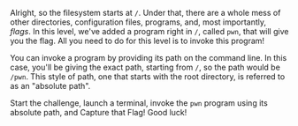 Alright, so the filesystem starts at `/`.
Under that, there are a whole mess of other directories, configuration files, programs, and, most importantly, _flags_.
In this level, we've added a program right in `/`, called `pwn`, that will give you the flag.
All you need to do for this level is to invoke this program!

You can invoke a program by providing its path on the command line.
In this case, you'll be giving the exact path, starting from `/`, so the path would be `/pwn`.
This style of path, one that starts with the root directory, is referred to as an "absolute path".

Start the challenge, launch a terminal, invoke the `pwn` program using its absolute path, and Capture that Flag!
Good luck!
